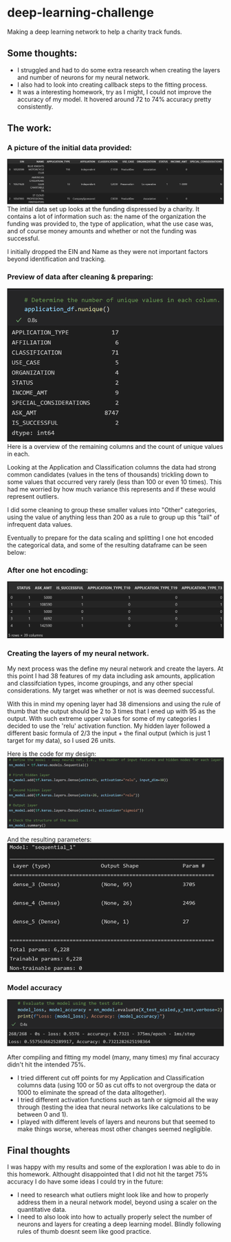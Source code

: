 # deep-learning-challenge
Making a deep learning network to help a charity track funds.

## Some thoughts:
- I struggled and had to do some extra research when creating the layers and number of neurons for my neural network.
- I also had to look into creating callback steps to the fitting process.
- It was a interesting homework, try as I might, I could not improve the accuracy of my model. It hovered around 72 to 74% accuracy pretty consistently.

## The work:

### A picture of the initial data provided:
![Initial upload of data](https://github.com/marcuspttr/deep-learning-challenge/blob/main/Assets/intial_load.PNG)
The intial data set up looks at the funding dispressed by a charity. It contains a lot of information such as: the name of the organization the funding was provided to,
the type of application, what the use case was, and of course money amounts and whether or not the funding was successful. 

I initially dropped the EIN and Name as they were not important factors beyond identification and tracking.

### Preview of data after cleaning & preparing:
![Overview of data](https://github.com/marcuspttr/deep-learning-challenge/blob/main/Assets/data_overview.PNG)
Here is a overview of the remaining columns and the count of unique values in each.

Looking at the Application and Classification columns the data had strong common candidates (values in the tens of thousands) trickling down to some values that occurred very rarely (less than 100 or even 10 times). This had me worried by how much variance this represents and if these would represent outliers.

I did some cleaning to group these smaller values into "Other" categories, using the value of anything less than 200 as a rule to group up this "tail" of infrequent data values.

Eventually to prepare for the data scaling and splitting I one hot encoded the categorical data, and some of the resulting dataframe can be seen below:
### After one hot encoding:
![One hot dataframe](https://github.com/marcuspttr/deep-learning-challenge/blob/main/Assets/onehot.PNG)

### Creating the layers of my neural network.
My next process was the define my neural network and create the layers.
At this point I had 38 features of my data  including ask amounts, application and classifciation types, income groupings, and any other special considerations.
My target was whether or not is was deemed successful.

With this in mind my opening layer had 38 dimensions and using the rule of thumb that the output should be 2 to 3 times that I ened up with 95 as the output. With such
extreme upper values for some of my categories I decided to use the 'relu' activation function. My hidden layer followed a different basic formula of 2/3 the input + the final output (which is just 1 target for my data), so I used 26 units.

Here is the code for my design:
![NN model design](https://github.com/marcuspttr/deep-learning-challenge/blob/main/Assets/nn_model_design.PNG)

And the resulting parameters:
![NN model parameters](https://github.com/marcuspttr/deep-learning-challenge/blob/main/Assets/parameters.PNG)

### Model accuracy
![Model accuracy loss](https://github.com/marcuspttr/deep-learning-challenge/blob/main/Assets/model_accuracy.PNG)

After compiling and fitting my model (many, many times) my final accuracy didn't hit the intended 75%. 
- I tried different cut off points for my Application and Classification columns data (using 100 or 50 as cut offs to not overgroup the data or 1000 to eliminate the spread of the data alltogether). 
- I tried different activation functions such as tanh or sigmoid all the way through (testing the idea that neural networks like calculations to be between 0 and 1).
- I played with different levels of layers and neurons but that seemed to make things worse, whereas most other changes seemed negligible.

## Final thoughts
I was happy with my results and some of the exploration I was able to do in this homework.
Althought disappointed that I did not hit the target 75% accuracy I do have some ideas I could try in the future:
- I need to research what outliers might look like and how to properly address them in a neural network model, beyond using a scaler on the quantitative data.
- I need to also look into how to actually properly select the number of neurons and layers for creating a deep learning model. Blindly following rules of thumb doesnt seem like good practice.

